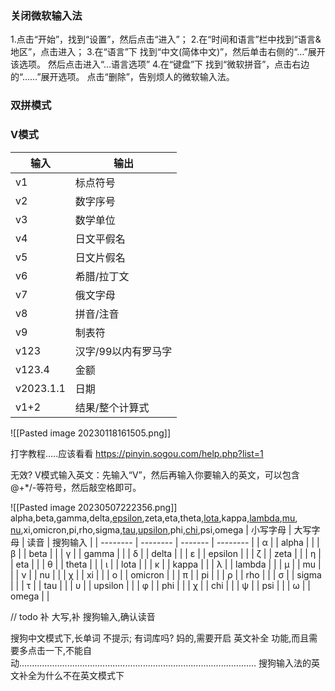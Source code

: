### 关闭微软输入法
1.点击“开始”，找到“设置”，然后点击“进入”； 
2.在“时间和语言”栏中找到“语言&地区”，点击进入； 
3.在“语言”下 找到“中文(简体中文)”，然后单击右侧的“…”展开该选项。 然后点击进入“…语言选项” 
4.在“键盘”下 找到“微软拼音”，点击右边的“……”展开选项。 点击“删除”，告别烦人的微软输入法。

### 双拼模式



### V模式

输入|输出
---|---
v1 |标点符号  
v2 |数字序号  
v3 |数学单位  
v4 |日文平假名  
v5 |日文片假名  
v6 |希腊/拉丁文  
v7 |俄文字母  
v8 |拼音/注音  
v9 |制表符
v123 |汉字/99以内有罗马字
v123.4 |金额
v2023.1.1 |日期
v1+2 |结果/整个计算式

![[Pasted image 20230118161505.png]]


打字教程.....应该看看
https://pinyin.sogou.com/help.php?list=1

无效?
V模式输入英文：先输入“V”，然后再输入你要输入的英文，可以包含@+*/-等符号，然后敲空格即可。 

![[Pasted image 20230507222356.png]]
alpha,beta,gamma,delta,<u>epsilon</u>,zeta,eta,theta,<u>lota</u>,kappa,<u>lambda</u>,<u>mu</u>,
<u>nu</u>,xi,omicron,pi,rho,sigma,<u>tau</u>,<u>upsilon</u>,phi,<u>chi</u>,psi,omega
| 小写字母 | 大写字母 | 读音    | 搜狗输入 | 
| -------- | -------- | ------- | -------- |
| α        |          | alpha   |          |
| β        |          | beta    |          |
| γ        |          | gamma   |          |
| δ        |          | delta   |          |
| ε        |          | epsilon |          |
| ζ        |          | zeta    |          |
| η        |          | eta     |          |
| θ        |          | theta   |          |
| ι        |          | lota    |          |
| κ        |          | kappa   |          |
| λ        |          | lambda  |          |
| μ        |          | mu      |          |
| ν        |          | nu      |          |
| χ        |          | xi      |          |
| ο        |          | omicron |          |
| π        |          | pi      |          |
| ρ        |          | rho     |          |
| σ        |          | sigma   |          |
| τ        |          | tau     |          |
| υ        |          | upsilon |          |
| φ        |          | phi     |          |
| χ        |          | chi     |          |
| ψ        |          | psi     |          |
| ω        |          | omega   |          |


// todo 补 大写,补 搜狗输入,确认读音

搜狗中文模式下,长单词 不提示;
有词库吗?
妈的,需要开启 英文补全 功能,而且需要多点击一下,不能自动..............................................................................................
搜狗输入法的英文补全为什么不在英文模式下

